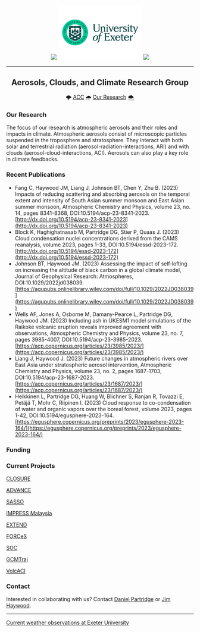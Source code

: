 <!-- ####################################################################### -->
<!-- ------------------------------- HEADING ------------------------------- -->
<!-- _______________________________________________________________________ -->

<div id="header" align="center">
  <img src="https://media.giphy.com/media/fxa8UyRChmyT2wi5KA/giphy.gif" width="150"/>
  <img src="https://github.com/UoE-ACC/.github/blob/main/sources/img/Uni_Landscape_Pos_Lrg.png" width="225"/>
  <img src="https://media.giphy.com/media/fxa8UyRChmyT2wi5KA/giphy.gif" width="150"/>

---
## Aerosols, Clouds, and Climate Research Group
:cloud_with_lightning: [ACC](https://mathematics.exeter.ac.uk/aerosol-clouds/)
:cloud_with_rain: [Our Research](https://mathematics.exeter.ac.uk/aerosol-clouds/research/)
:cloud_with_snow:

</div>

<!-- ####################################################################### -->
<!-- -------------------------------- BODY --------------------------------- -->
<!-- _______________________________________________________________________ -->

### Our Research
The focus of our research is atmospheric aerosols and their roles and impacts in climate. Atmospheric aerosols consist of microscopic particles suspended in the troposphere and stratosphere. They interact with both solar and terrestrial radiation (aerosol-radiation-interactions, ARI) and with clouds (aerosol-cloud-interactions, ACI). Aerosols can also play a key role in climate feedbacks.

### Recent Publications
 - Fang C, Haywood JM, Liang J, Johnson BT, Chen Y, Zhu B. (2023) Impacts of reducing scattering and absorbing aerosols on the temporal extent and intensity of South Asian summer monsoon and East Asian summer monsoon, Atmospheric Chemistry and Physics, volume 23, no. 14, pages 8341-8368, DOI:10.5194/acp-23-8341-2023. [http://dx.doi.org/10.5194/acp-23-8341-2023](http://dx.doi.org/10.5194/acp-23-8341-2023)
 - Block K, Haghighatnasab M, Partridge DG, Stier P, Quaas J. (2023) Cloud condensation nuclei concentrations derived from the CAMS reanalysis, volume 2023, pages 1-33, DOI:10.5194/essd-2023-172. [http://dx.doi.org/10.5194/essd-2023-172](http://dx.doi.org/10.5194/essd-2023-172)
 - Johnson BT, Haywood JM. (2023) Assessing the impact of self‐lofting on increasing the altitude of black carbon in a global climate model, Journal of Geophysical Research: Atmospheres, DOI:10.1029/2022jd038039. [https://agupubs.onlinelibrary.wiley.com/doi/full/10.1029/2022JD038039](https://agupubs.onlinelibrary.wiley.com/doi/full/10.1029/2022JD038039)
 - Wells AF, Jones A, Osborne M, Damany-Pearce L, Partridge DG, Haywood JM. (2023) Including ash in UKESM1 model simulations of the Raikoke volcanic eruption reveals improved agreement with observations, Atmospheric Chemistry and Physics, volume 23, no. 7, pages 3985-4007, DOI:10.5194/acp-23-3985-2023. [https://acp.copernicus.org/articles/23/3985/2023/](https://acp.copernicus.org/articles/23/3985/2023/)
 - Liang J, Haywood J. (2023) Future changes in atmospheric rivers over East Asia under stratospheric aerosol intervention, Atmospheric Chemistry and Physics, volume 23, no. 2, pages 1687-1703, DOI:10.5194/acp-23-1687-2023. [https://acp.copernicus.org/articles/23/1687/2023/](https://acp.copernicus.org/articles/23/1687/2023/)
 - Heikkinen L, Partridge DG, Huang W, Blichner S, Ranjan R, Tovazzi E, Petäjä T, Mohr C, Riipinen I. (2023) Cloud response to co-condensation of water and organic vapors over the boreal forest, volume 2023, pages 1-42, DOI:10.5194/egusphere-2023-164. [https://egusphere.copernicus.org/preprints/2023/egusphere-2023-164/](https://egusphere.copernicus.org/preprints/2023/egusphere-2023-164/)


### Funding

### Current Projects


[CLOSURE](https://mathematics.exeter.ac.uk/aerosol-clouds/research/#closure)

[ADVANCE](https://mathematics.exeter.ac.uk/aerosol-clouds/research/#advance)

[SASSO](https://mathematics.exeter.ac.uk/aerosol-clouds/research/#sasso)

[IMPRESS Malaysia](https://mathematics.exeter.ac.uk/aerosol-clouds/research/#impress)

[EXTEND](https://mathematics.exeter.ac.uk/aerosol-clouds/research/#extend)

[FORCeS](https://mathematics.exeter.ac.uk/aerosol-clouds/research/#forces)

[SOC](https://mathematics.exeter.ac.uk/aerosol-clouds/research/#soc)

[GCMTraj](https://mathematics.exeter.ac.uk/aerosol-clouds/research/#gcmtraj)

[VolcACI](https://mathematics.exeter.ac.uk/aerosol-clouds/research/#volcaci)

### Contact
Interested in collaborating with us? Contact [Daniel Partridge](https://mathematics.exeter.ac.uk/staff/dp410) or [Jim Haywood](https://mathematics.exeter.ac.uk/staff/jmh232).

---

[Current weather observations at Exeter University](https://empslocal.ex.ac.uk/uoeweather/graphs/)